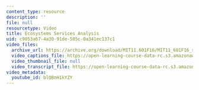```yaml
---
content_type: resource
description: ''
file: null
resourcetype: Video
title: Ecosystems Services Analysis
uid: c9053a67-4a30-91de-505c-0a341ec137c1
video_files:
  archive_url: https://archive.org/download/MIT11.601F16/MIT11_601F16_s11_300k.mp4
  video_captions_file: https://open-learning-course-data-rc.s3.amazonaws.com/11-601-introduction-to-environmental-policy-and-planning-fall-2016/a274b73478df5ffb9a0bd481e7f662f4_blQBnH1kYZY.vtt
  video_thumbnail_file: null
  video_transcript_file: https://open-learning-course-data-rc.s3.amazonaws.com/11-601-introduction-to-environmental-policy-and-planning-fall-2016/f0bb5246ac4c38e07b278963492c6145_blQBnH1kYZY.pdf
video_metadata:
  youtube_id: blQBnH1kYZY
---
```

